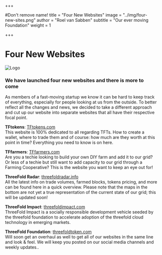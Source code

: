 +++

#Don't remove name!
title = "Four New Websites"
image = "../img/four-new-sites.png"
author = "Roel van Sabben"
subtitle = "Our ever moving Foundation"
weight = 1

+++

# Four New Websites

![Logo](https://github.com/threefoldfoundation/info_foundation/blob/master/docs/blog/img/four-new-sites.png?raw=true "Logo")

###  We have launched four new websites and there is more to come

As members of a fast-moving startup we know it can be hard to keep track of everything, especially for people looking at us from the outside.
To better reflect all the changes and news, we decided to take a different approach and cut up our website into separate websites that all have their respective focal point.


**TFtokens**: [TFtokens.com](http://tftokens.com/)
<br> This website is 100% dedicated to all regarding TFTs.
How to create a wallet, where to trade them and of course: how much are they worth at this point in time?
Everything you need to know is on here.

**TFfarmers**: [TFfarmers.com](http://tffarmers.com/)
<br> Are you a techie looking to build your own DIY farm and add it to our grid?
Or less of a techie but still want to add capacity to our grid through a Farming Cooperative?
This is the website you want to keep an eye out for!

**ThreeFold Radar**: [threefoldradar.info](http://threefoldradar.info)
<br> All the latest info on trade volumes, farmed blocks, tokens pricing, and more can be found here in a quick overview.
Please note that the maps in the bottom are not yet a true representation of the current state of our grid; this will be updated soon!

**ThreeFold Impact**: [threefoldimpact.com](http://threefoldimpact.com/)
<br> ThreeFold Impact is a socially responsible development vehicle seeded by the threefold foundation to accelerate adoption of the threefold cloud technology in emerging markets.


**ThreeFold Foundation**: [threefoldtoken.com](http://threefoldtoken.com/)
<br> Will soon get an overhaul as well to get all of our websites in the same line and look & feel.
We will keep you posted on our social media channels and weekly updates..
